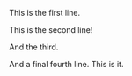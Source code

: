 This is the first line. 

This is the second line!

And the third. 

And a final fourth line. This is it. 
